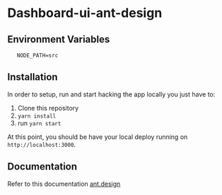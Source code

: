 # Dashboard-ui-ant-design

## Environment Variables
 ```env
    NODE_PATH=src
 ```

## Installation
In order to setup, run and start hacking the app locally you just have to:

1. Clone this repository
2. `yarn install`
3. run `yarn start`

At this point, you should be have your local deploy running on `http://localhost:3000`.

## Documentation
Refer to this documentation [ant.design]( https://ant.design/docs/react/use-with-create-react-app )
